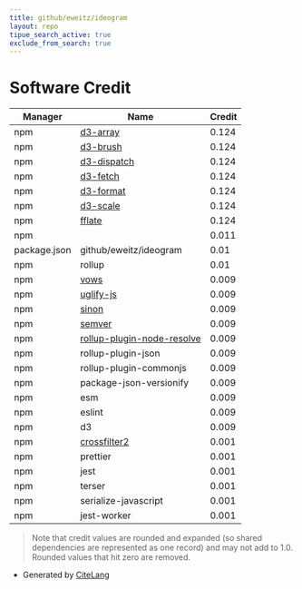 ```yaml
---
title: github/eweitz/ideogram
layout: repo
tipue_search_active: true
exclude_from_search: true
---
```

# Software Credit

|Manager|Name|Credit|
|-------|----|------|
|npm|[d3-array](https://d3js.org/d3-array/)|0.124|
|npm|[d3-brush](https://d3js.org/d3-brush/)|0.124|
|npm|[d3-dispatch](https://d3js.org/d3-dispatch/)|0.124|
|npm|[d3-fetch](https://d3js.org/d3-fetch/)|0.124|
|npm|[d3-format](https://d3js.org/d3-format/)|0.124|
|npm|[d3-scale](https://d3js.org/d3-scale/)|0.124|
|npm|[fflate](https://101arrowz.github.io/fflate)|0.124|
|npm||0.011|
|package.json|github/eweitz/ideogram|0.01|
|npm|rollup|0.01|
|npm|[vows](https://github.com/cloudhead/vows)|0.009|
|npm|[uglify-js](https://github.com/mishoo/UglifyJS#readme)|0.009|
|npm|[sinon](https://sinonjs.org/)|0.009|
|npm|[semver](https://github.com/npm/node-semver#readme)|0.009|
|npm|[rollup-plugin-node-resolve](https://github.com/rollup/rollup-plugin-node-resolve#readme)|0.009|
|npm|rollup-plugin-json|0.009|
|npm|rollup-plugin-commonjs|0.009|
|npm|package-json-versionify|0.009|
|npm|esm|0.009|
|npm|eslint|0.009|
|npm|d3|0.009|
|npm|[crossfilter2](https://crossfilter.github.io/crossfilter/)|0.001|
|npm|prettier|0.001|
|npm|jest|0.001|
|npm|terser|0.001|
|npm|serialize-javascript|0.001|
|npm|jest-worker|0.001|


> Note that credit values are rounded and expanded (so shared dependencies are represented as one record) and may not add to 1.0. Rounded values that hit zero are removed.


- Generated by [CiteLang](https://github.com/vsoch/citelang)
